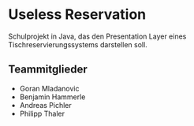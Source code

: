 # Useless Reservation

Schulprojekt in Java, das den Presentation Layer eines Tischreservierungssystems darstellen soll.

## Teammitglieder
* Goran Mladanovic
* Benjamin Hammerle
* Andreas Pichler
* Philipp Thaler
